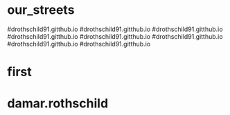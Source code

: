 # our_streets
#drothschild91.gitthub.io
#drothschild91.gitthub.io
#drothschild91.gitthub.io
#drothschild91.gitthub.io
#drothschild91.gitthub.io
#drothschild91.gitthub.io
#drothschild91.gitthub.io
#drothschild91.gitthub.io
# first
# damar.rothschild

